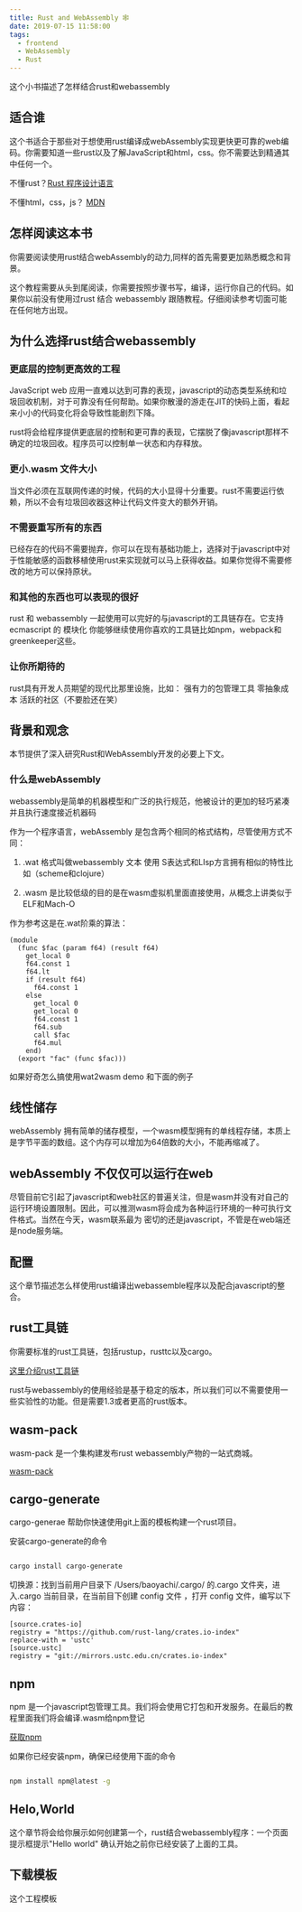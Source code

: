 ```yaml
---
title: Rust and WebAssembly 🕸
date: 2019-07-15 11:58:00
tags:
  - frontend
  - WebAssembly
  - Rust
---
```


这个小书描述了怎样结合rust和webassembly

## 适合谁

这个书适合于那些对于想使用rust编译成webAssembly实现更快更可靠的web编码。你需要知道一些rust以及了解JavaScript和html，css。你不需要达到精通其中任何一个。

不懂rust？[Rust 程序设计语言](https://kaisery.github.io/trpl-zh-cn/)

不懂html，css，js？ [MDN](https://developer.mozilla.org/zh-CN/)

## 怎样阅读这本书

你需要阅读使用rust结合webAssembly的动力,同样的首先需要更加熟悉概念和背景。

这个教程需要从头到尾阅读，你需要按照步骤书写，编译，运行你自己的代码。如果你以前没有使用过rust 结合 webassembly 跟随教程。仔细阅读参考切面可能在任何地方出现。

## 为什么选择rust结合webassembly 

### 更底层的控制更高效的工程

JavaScript web 应用一直难以达到可靠的表现，javascript的动态类型系统和垃圾回收机制，对于可靠没有任何帮助。如果你散漫的游走在JIT的快码上面，看起来小小的代码变化将会导致性能剧烈下降。

rust将会给程序提供更底层的控制和更可靠的表现，它摆脱了像javascript那样不确定的垃圾回收。程序员可以控制单一状态和内存释放。

### 更小.wasm 文件大小

当文件必须在互联网传递的时候，代码的大小显得十分重要。rust不需要运行依赖，所以不会有垃圾回收器这种让代码文件变大的额外开销。

### 不需要重写所有的东西

已经存在的代码不需要抛弃，你可以在现有基础功能上，选择对于javascript中对于性能敏感的函数移植使用rust来实现就可以马上获得收益。如果你觉得不需要修改的地方可以保持原状。

### 和其他的东西也可以表现的很好

rust 和 webassembly 一起使用可以完好的与javascript的工具链存在。它支持ecmascript 的 模块化 你能够继续使用你喜欢的工具链比如npm，webpack和greenkeeper这些。

### 让你所期待的

rust具有开发人员期望的现代比那里设施，比如：
强有力的包管理工具
零抽象成本
活跃的社区（不要脸还在笑）

## 背景和观念

本节提供了深入研究Rust和WebAssembly开发的必要上下文。

### 什么是webAssembly

webassembly是简单的机器模型和广泛的执行规范，他被设计的更加的轻巧紧凑并且执行速度接近机器码

作为一个程序语言，webAssembly 是包含两个相同的格式结构，尽管使用方式不同：

  1. .wat 格式叫做webassembly 文本 使用 S表达式和LIsp方言拥有相似的特性比如（scheme和clojure）

  2. .wasm 是比较低级的目的是在wasm虚拟机里面直接使用，从概念上讲类似于ELF和Mach-O

作为参考这是在.wat阶乘的算法：

```wat
(module
  (func $fac (param f64) (result f64)
    get_local 0
    f64.const 1
    f64.lt
    if (result f64)
      f64.const 1
    else
      get_local 0
      get_local 0
      f64.const 1
      f64.sub
      call $fac
      f64.mul
    end)
  (export "fac" (func $fac)))
```

如果好奇怎么搞使用wat2wasm demo 和下面的例子

## 线性储存

webAssembly 拥有简单的储存模型，一个wasm模型拥有的单线程存储，本质上是字节平面的数组。这个内存可以增加为64倍数的大小，不能再缩减了。

## webAssembly 不仅仅可以运行在web

尽管目前它引起了javascript和web社区的普遍关注，但是wasm并没有对自己的运行环境设置限制。因此，可以推测wasm将会成为各种运行环境的一种可执行文件格式。当然在今天，wasm联系最为 密切的还是javascript，不管是在web端还是node服务端。

## 配置

这个章节描述怎么样使用rust编译出webassemble程序以及配合javascript的整合。

## rust工具链

你需要标准的rust工具链，包括rustup，rusttc以及cargo。

[这里介绍rust工具链](https://www.rust-lang.org/tools/install)

rust与webassembly的使用经验是基于稳定的版本，所以我们可以不需要使用一些实验性的功能。但是需要1.3或者更高的rust版本。

## wasm-pack

wasm-pack 是一个集构建发布rust webassembly产物的一站式商城。

[wasm-pack](https://rustwasm.github.io/wasm-pack/installer/)

## cargo-generate

cargo-generae 帮助你快速使用git上面的模板构建一个rust项目。

安装cargo-generate的命令

```bash

cargo install cargo-generate

```

切换源：找到当前用户目录下 /Users/baoyachi/.cargo/ 的.cargo 文件夹，进入.cargo 当前目录，在当前目下创建 config 文件 ，打开 config 文件，编写以下内容：

```text
[source.crates-io]
registry = "https://github.com/rust-lang/crates.io-index"
replace-with = 'ustc'
[source.ustc]
registry = "git://mirrors.ustc.edu.cn/crates.io-index"
```

## npm

npm 是一个javascript包管理工具。我们将会使用它打包和开发服务。在最后的教程里面我们将会编译.wasm给npm登记

[获取npm](https://www.npmjs.com/get-npm)

如果你已经安装npm，确保已经使用下面的命令

```bash

npm install npm@latest -g

```

## Helo,World

这个章节将会给你展示如何创建第一个，rust结合webassembly程序：一个页面提示框提示"Hello world" 确认开始之前你已经安装了上面的工具。

## 下载模板

这个工程模板  